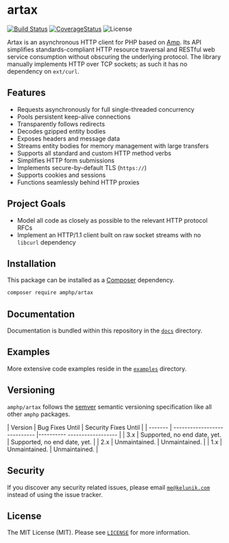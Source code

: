 # artax

[![Build Status](https://img.shields.io/travis/amphp/artax/master.svg?style=flat-square)](https://travis-ci.org/amphp/artax)
[![CoverageStatus](https://img.shields.io/coveralls/amphp/artax/master.svg?style=flat-square)](https://coveralls.io/github/amphp/artax?branch=master)
![License](https://img.shields.io/badge/license-MIT-blue.svg?style=flat-square)

Artax is an asynchronous HTTP client for PHP based on [Amp](https://github.com/amphp/amp). Its API simplifies standards-compliant HTTP resource traversal and RESTful web service consumption without obscuring the underlying protocol. The library manually implements HTTP over TCP sockets; as such it has no dependency on `ext/curl`.

## Features

 - Requests asynchronously for full single-threaded concurrency
 - Pools persistent keep-alive connections
 - Transparently follows redirects
 - Decodes gzipped entity bodies
 - Exposes headers and message data
 - Streams entity bodies for memory management with large transfers
 - Supports all standard and custom HTTP method verbs
 - Simplifies HTTP form submissions
 - Implements secure-by-default TLS (`https://`)
 - Supports cookies and sessions
 - Functions seamlessly behind HTTP proxies

## Project Goals

 - Model all code as closely as possible to the relevant HTTP protocol RFCs
 - Implement an HTTP/1.1 client built on raw socket streams with no `libcurl` dependency

## Installation

This package can be installed as a [Composer](https://getcomposer.org/) dependency.

```bash
composer require amphp/artax
```

## Documentation

Documentation is bundled within this repository in the [`docs`](./docs) directory.

## Examples

More extensive code examples reside in the [`examples`](./examples) directory.

## Versioning

`amphp/artax` follows the [semver](http://semver.org/) semantic versioning specification like all other `amphp` packages.

| Version | Bug Fixes Until              | Security Fixes Until         |
| ------- | ---------------------------- |---------- ------------------ |
| 3.x     | Supported, no end date, yet. | Supported, no end date, yet. |
| 2.x     | Unmaintained.	             | Unmaintained.	            |
| 1.x     | Unmaintained.                | Unmaintained.                |

## Security

If you discover any security related issues, please email [`me@kelunik.com`](mailto:me@kelunik.com) instead of using the issue tracker.

## License

The MIT License (MIT). Please see [`LICENSE`](./LICENSE) for more information.
